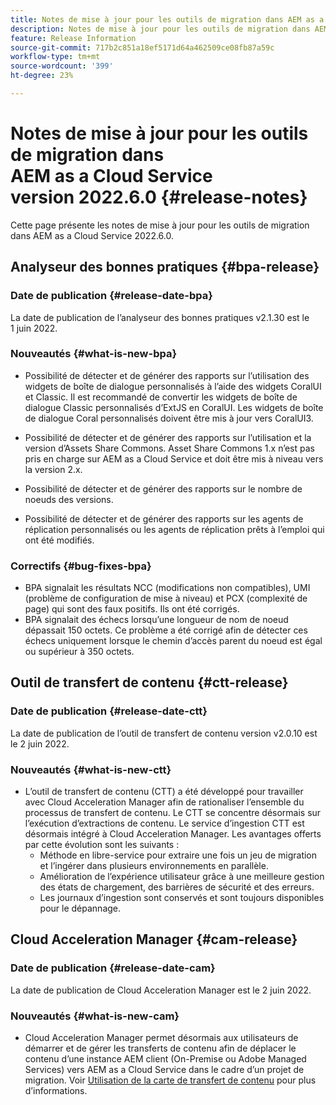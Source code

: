 ```yaml
---
title: Notes de mise à jour pour les outils de migration dans AEM as a Cloud Service version 2022.6.0
description: Notes de mise à jour pour les outils de migration dans AEM as a Cloud Service version 2022.6.0
feature: Release Information
source-git-commit: 717b2c851a18ef5171d64a462509ce08fb87a59c
workflow-type: tm+mt
source-wordcount: '399'
ht-degree: 23%

---
```


# Notes de mise à jour pour les outils de migration dans AEM as a Cloud Service version 2022.6.0 {#release-notes}

Cette page présente les notes de mise à jour pour les outils de migration dans AEM as a Cloud Service 2022.6.0.

## Analyseur des bonnes pratiques {#bpa-release}

### Date de publication {#release-date-bpa}

La date de publication de l’analyseur des bonnes pratiques v2.1.30 est le 1 juin 2022.

### Nouveautés {#what-is-new-bpa}

* Possibilité de détecter et de générer des rapports sur l’utilisation des widgets de boîte de dialogue personnalisés à l’aide des widgets CoralUI et Classic. Il est recommandé de convertir les widgets de boîte de dialogue Classic personnalisés d’ExtJS en CoralUI. Les widgets de boîte de dialogue Coral personnalisés doivent être mis à jour vers CoralUI3.

* Possibilité de détecter et de générer des rapports sur l’utilisation et la version d’Assets Share Commons. Asset Share Commons 1.x n’est pas pris en charge sur AEM as a Cloud Service et doit être mis à niveau vers la version 2.x.

* Possibilité de détecter et de générer des rapports sur le nombre de noeuds des versions.

* Possibilité de détecter et de générer des rapports sur les agents de réplication personnalisés ou les agents de réplication prêts à l’emploi qui ont été modifiés.

### Correctifs {#bug-fixes-bpa}

* BPA signalait les résultats NCC (modifications non compatibles), UMI (problème de configuration de mise à niveau) et PCX (complexité de page) qui sont des faux positifs. Ils ont été corrigés.
* BPA signalait des échecs lorsqu’une longueur de nom de noeud dépassait 150 octets. Ce problème a été corrigé afin de détecter ces échecs uniquement lorsque le chemin d’accès parent du noeud est égal ou supérieur à 350 octets.

## Outil de transfert de contenu {#ctt-release}

### Date de publication {#release-date-ctt}

La date de publication de l’outil de transfert de contenu version v2.0.10 est le 2 juin 2022.

### Nouveautés {#what-is-new-ctt}

* L’outil de transfert de contenu (CTT) a été développé pour travailler avec Cloud Acceleration Manager afin de rationaliser l’ensemble du processus de transfert de contenu. Le CTT se concentre désormais sur l’exécution d’extractions de contenu. Le service d’ingestion CTT est désormais intégré à Cloud Acceleration Manager. Les avantages offerts par cette évolution sont les suivants :
   * Méthode en libre-service pour extraire une fois un jeu de migration et l’ingérer dans plusieurs environnements en parallèle.
   * Amélioration de l’expérience utilisateur grâce à une meilleure gestion des états de chargement, des barrières de sécurité et des erreurs.
   * Les journaux d’ingestion sont conservés et sont toujours disponibles pour le dépannage.

## Cloud Acceleration Manager {#cam-release}

### Date de publication {#release-date-cam}

La date de publication de Cloud Acceleration Manager est le 2 juin 2022.

### Nouveautés {#what-is-new-cam}

* Cloud Acceleration Manager permet désormais aux utilisateurs de démarrer et de gérer les transferts de contenu afin de déplacer le contenu d’une instance AEM client (On-Premise ou Adobe Managed Services) vers AEM as a Cloud Service dans le cadre d’un projet de migration. Voir [Utilisation de la carte de transfert de contenu](https://experienceleague.adobe.com/docs/experience-manager-cloud-service/content/migration-journey/cloud-acceleration-manager/using-cam/cam-implementation-phase.html#content-transfer) pour plus d’informations.
